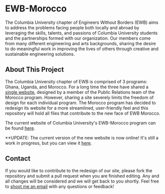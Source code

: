 EWB-Morocco
===========

The Columbia University chapter of Engineers Without Borders (EWB) aims to 
address the problems facing people both locally and abroad by leveraging the 
skills, talents, and passions of Columbia University students and the 
partnerships formed with our organization.  Our members come from many 
different engineering and arts backgrounds, sharing the desire to do 
meaningful work in improving the lives of others through creative and 
sustainable engineering solutions.

About This Project
------------------

The Columbia University chapter of EWB is comprised of 3 programs: Ghana, 
Uganda, and Morocco.  For a long time the three have shared a 
[single website][homepage], designed by a member of the Public Relations team 
of the Morocco program.  However, sharing a site severely limits the freedom 
of design for each individual program.  The Morocco program has decided to 
redesign its website for a more streamlined, user-friendly feel and this 
repository will hold all files that contribute to the new face of EWB Morocco.

The current website of Columbia University's EWB-Morocco program can be found 
[here][morocco site].

**UPDATE: The current version of the new website is now online!  It's still a 
work in progress, but you can view it [here][new site].

[homepage]: http://cuewb.org
[morocco site]: http://cuewb.org/morocco.html
[new site]: http://morocco.cuewb.org/

Contact
--------

If you would like to contribute to the redesign of our site, please fork the 
repository and submit a pull request when you are finished editing.  Any and 
all changes will be considered and we will get back to you shortly.  Feel 
free to [shoot me an email][email] with any questions or feedback!

[email]: mailto:alexander.kalicki@cuewb.org
